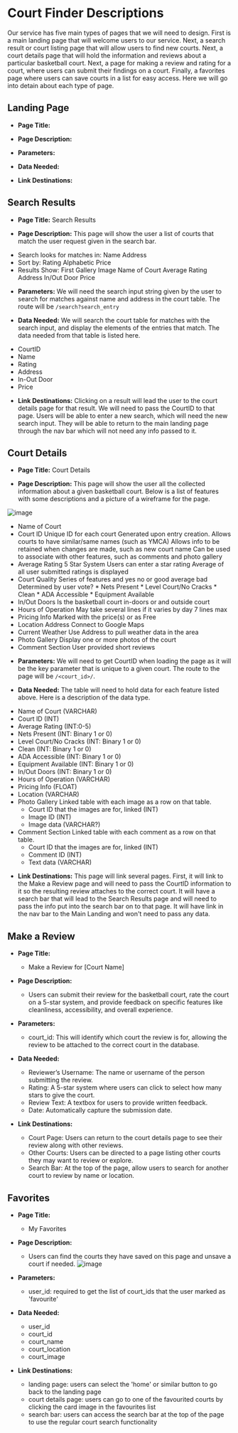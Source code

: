 # Court Finder Descriptions

Our service has five main types of pages that we will need to design. First is a main landing page that will welcome users to our service. Next, a search result or court listing page that will allow users to find new courts. Next, a court details page that will hold the information and reviews about a particular basketball court. Next, a page for making a review and rating for a court, where users can submit their findings on a court. Finally, a favorites page where users can save courts in a list for easy access. Here we will go into detain about each type of page.

## Landing Page

- **Page Title:**

- **Page Description:**

- **Parameters:** 

- **Data Needed:**

- **Link Destinations:**

## Search Results

- **Page Title:** Search Results

- **Page Description:** This page will show the user a list of courts that match the user request given in the search bar.

* Search looks for matches in:
    Name
    Address
* Sort by:
    Rating
    Alphabetic
    Price
* Results Show:
    First Gallery Image
    Name of Court
    Average Rating
    Address
    In/Out Door
    Price

- **Parameters:** We will need the search input string given by the user to search for matches against name and address in the court table. The route will be `/search?search_entry`

- **Data Needed:** We will search the court table for matches with the search input, and display the elements of the entries that match. The data needed from that table is listed here.

* CourtID
* Name
* Rating
* Address
* In-Out Door
* Price

- **Link Destinations:** Clicking on a result will lead the user to the court details page for that result. We will need to pass the CourtID to that page. Users will be able to enter a new search, which will need the new search input. They will be able to return to the main landing page through the nav bar which will not need any info passed to it.

## Court Details

- **Page Title:** Court Details

- **Page Description:** This page will show the user all the collected information about a given basketball court. Below is a list of features with some descriptions and a picture of a wireframe for the page.

![image](./wire_frames/court_details.png)

* Name of Court
* Court ID
    Unique ID for each court
    Generated upon entry creation.
    Allows courts to have similar/same names (such as YMCA)
    Allows info to be retained when changes are made, such as new court name
    Can be used to associate with other features, such as comments and photo gallery
* Average Rating
    5 Star System
    Users can enter a star rating
    Average of all user submitted ratings is displayed
* Court Quality 
    Series of features and yes no or good average bad
    Determined by user vote?
        * Nets Present
        * Level Court/No Cracks
        * Clean
        * ADA Accessible
        * Equipment Available
* In/Out Doors
    Is the basketball court in-doors or and outside court
* Hours of Operation
    May take several lines if it varies by day
    7 lines max
* Pricing Info
    Marked with the price(s) or as Free
* Location
    Address
    Connect to Google Maps
* Current Weather
    Use Address to pull weather data in the area
* Photo Gallery
    Display one or more photos of the court
* Comment Section
    User provided short reviews

- **Parameters:** We will need to get CourtID when loading the page as it will be the key parameter that is unique to a given court. The route to the page will be `/<court_id>/`.

- **Data Needed:** The table will need to hold data for each feature listed above. Here is a description of the data type.
* Name of Court (VARCHAR)
* Court ID (INT)
* Average Rating (INT:0-5)
* Nets Present (INT: Binary 1 or 0)
* Level Court/No Cracks (INT: Binary 1 or 0)
* Clean (INT: Binary 1 or 0)
* ADA Accessible (INT: Binary 1 or 0)
* Equipment Available (INT: Binary 1 or 0)
* In/Out Doors (INT: Binary 1 or 0)
* Hours of Operation (VARCHAR)
* Pricing Info (FLOAT)
* Location (VARCHAR)
* Photo Gallery Linked table with each image as a row on that table.
    * Court ID that the images are for, linked (INT)
    * Image ID (INT)
    * Image data (VARCHAR?)
* Comment Section Linked table with each comment as a row on that table.
    * Court ID that the images are for, linked (INT)
    * Comment ID (INT)
    * Text data (VARCHAR)

- **Link Destinations:** This page will link several pages. First, it will link to the Make a Review page and will need to pass the CourtID information to it so the resulting review attaches to the correct court. It will have a search bar that will lead to the Search Results page and will need to pass the info put into the search bar on to that page. It will have link in the nav bar to the Main Landing and won't need to pass any data.

## Make a Review

- **Page Title:**
    * Make a Review for [Court Name]

- **Page Description:**
    * Users can submit their review for the basketball court, rate the court on a 5-star system, and provide feedback on specific features like cleanliness, accessibility, and overall experience.

- **Parameters:** 
    * court_id: This will identify which court the review is for, allowing the review to be attached to the correct court in the database.
- **Data Needed:**
    * Reviewer’s Username: The name or username of the person submitting the review.
    * Rating: A 5-star system where users can click to select how many stars to give the court.
    * Review Text: A textbox for users to provide written feedback.
    * Date: Automatically capture the submission date.
- **Link Destinations:**
    * Court Page: Users can return to the court details page to see their review along with other reviews.
    * Other Courts: Users can be directed to a page listing other courts they may want to review or explore.
    * Search Bar: At the top of the page, allow users to search for another court to review by name or location.

## Favorites

- **Page Title:**
    * My Favorites

- **Page Description:**
    * Users can find the courts they have saved on this page and unsave a court if needed.
![image](./wire_frames/favorite_wireframe.png)

- **Parameters:** 
    * user_id: required to get the list of court_ids that the user marked as 'favourite'
    
- **Data Needed:**
    * user_id
    * court_id
    * court_name
    * court_location
    * court_image
    
- **Link Destinations:**
    * landing page: users can select the 'home' or similar button to go back to the landing page
    * court details page: users can go to one of the favourited courts by clicking the card image in the favourites list
    * search bar: users can access the search bar at the top of the page to use the regular court search functionality
